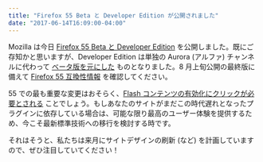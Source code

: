 ```yaml
---
title: "Firefox 55 Beta と Developer Edition が公開されました"
date: "2017-06-14T16:09:00-04:00"
---
```

Mozilla は今日 [Firefox 55 Beta と Developer Edition](https://www.mozilla.org/firefox/channel/desktop/) を公開しました。既にご存知かと思いますが、Developer Edition は単独の Aurora (アルファ) チャンネルに代わって [ベータ版を元にした](https://www.fxsitecompat.dev/ja/blog/2017/firefox-54-beta-is-out-release-cycle-has-been-shortened/) ものとなりました。8 月上旬公開の最終版に備えて [Firefox 55 互換性情報](https://www.fxsitecompat.dev/ja/versions/55/) を確認してください。

55 での最も重要な変更はおそらく、[Flash コンテンツの有効化にクリックが必要とされる](https://www.fxsitecompat.dev/ja/docs/2017/flash-plug-in-content-now-requires-click-to-activate/) ことでしょう。もしあなたのサイトがまだこの時代遅れとなったプラグインに依存している場合は、可能な限り最高のユーザー体験を提供するため、今こそ最新標準技術への移行を検討する時です。

それはそうと、私たちは来月にサイトデザインの刷新 (など) を計画していますので、ぜひ注目していてください！
